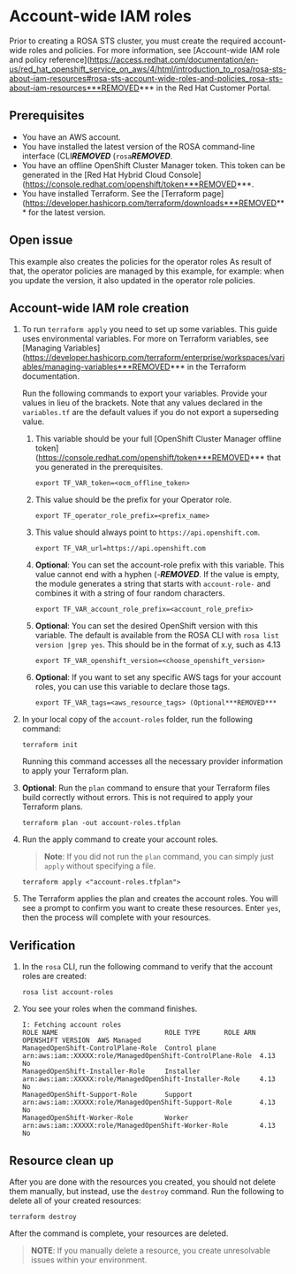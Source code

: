 # Account-wide IAM roles

Prior to creating a ROSA STS cluster, you must create the required account-wide roles and policies. For more information, see [Account-wide IAM role and policy reference](https://access.redhat.com/documentation/en-us/red_hat_openshift_service_on_aws/4/html/introduction_to_rosa/rosa-sts-about-iam-resources#rosa-sts-account-wide-roles-and-policies_rosa-sts-about-iam-resources***REMOVED*** in the Red Hat Customer Portal.

## Prerequisites

* You have an AWS account.
* You have installed the latest version of the ROSA command-line interface (CLI***REMOVED*** (`rosa`***REMOVED***.
* You have an offline OpenShift Cluster Manager token. This token can be generated in the [Red Hat Hybrid Cloud Console](https://console.redhat.com/openshift/token***REMOVED***.
* You have installed Terraform. See the [Terraform page](https://developer.hashicorp.com/terraform/downloads***REMOVED*** for the latest version.

## Open issue

This example also creates the policies for the operator roles
As result of that, the operator policies are managed by this example, for example: when you update the version,
it also updated in the operator role policies.

## Account-wide IAM role creation

1. To run `terraform apply` you need to set up some variables. This guide uses environmental variables. For more on Terraform variables, see [Managing Variables](https://developer.hashicorp.com/terraform/enterprise/workspaces/variables/managing-variables***REMOVED*** in the Terraform documentation.

   Run the following commands to export your variables. Provide your values in lieu of the brackets. Note that any values declared in the `variables.tf` are the default values if you do not export a superseding value.
        
    1.  This variable should be your full [OpenShift Cluster Manager offline token](https://console.redhat.com/openshift/token***REMOVED*** that you generated in the prerequisites.  
        ```
        export TF_VAR_token=<ocm_offline_token>
        ```
    1.  This value should be the prefix for your Operator role.  
        ```
        export TF_operator_role_prefix=<prefix_name>
        ```
    1.  This value should always point to `https://api.openshift.com`.  
        ```
        export TF_VAR_url=https://api.openshift.com
        ```
    1.  **Optional**: You can set the account-role prefix with this variable. This value cannot end with a hyphen (-***REMOVED***. If the value is empty, the module generates a string that starts with `account-role-` and combines it with a string of four random characters.
         ```    
         export TF_VAR_account_role_prefix=<account_role_prefix>
         ```
    1.  **Optional**: You can set the desired OpenShift version with this variable. The default is available from the ROSA CLI with `rosa list version |grep yes`. This should be in the format of x.y, such as 4.13
        ```    
        export TF_VAR_openshift_version=<choose_openshift_version>
        ```
    1.  **Optional**: If you want to set any specific AWS tags for your account roles, you can use this variable to declare those tags.   
        ```    
        export TF_VAR_tags=<aws_resource_tags> (Optional***REMOVED*** 
        ```   
1. In your local copy of the `account-roles` folder, run the following command:
   ````
   terraform init
   ````
   Running this command accesses all the necessary provider information to apply your Terraform plan.
1. **Optional**: Run the `plan` command to ensure that your Terraform files build correctly without errors. This is not required to apply your Terraform plans.
   ````
   terraform plan -out account-roles.tfplan
   ````
1. Run the apply command to create your account roles. 

   > **Note**: If you did not run the `plan` command, you can simply just `apply` without specifying a file.

    ````
    terraform apply <"account-roles.tfplan">
    ````
1. The Terraform applies the plan and creates the account roles. You will see a prompt to confirm you want to create these resources. Enter `yes`, then the process will complete with your resources.

## Verification

1. In the `rosa` CLI, run the following command to verify that the account roles are created:
    ````
    rosa list account-roles
    ````
1. You see your roles when the command finishes. 
    ````
    I: Fetching account roles
    ROLE NAME                           ROLE TYPE      ROLE ARN                                                    OPENSHIFT VERSION  AWS Managed
    ManagedOpenShift-ControlPlane-Role  Control plane  arn:aws:iam::XXXXX:role/ManagedOpenShift-ControlPlane-Role  4.13               No
    ManagedOpenShift-Installer-Role     Installer      arn:aws:iam::XXXXX:role/ManagedOpenShift-Installer-Role     4.13               No
    ManagedOpenShift-Support-Role       Support        arn:aws:iam::XXXXX:role/ManagedOpenShift-Support-Role       4.13               No
    ManagedOpenShift-Worker-Role        Worker         arn:aws:iam::XXXXX:role/ManagedOpenShift-Worker-Role        4.13               No

## Resource clean up

After you are done with the resources you created, you should not delete them manually, but instead, use the `destroy` command. Run the following to delete all of your created resources:
  
    terraform destroy

After the command is complete, your resources are deleted.

> **NOTE**: If you manually delete a resource, you create unresolvable issues within your environment.
